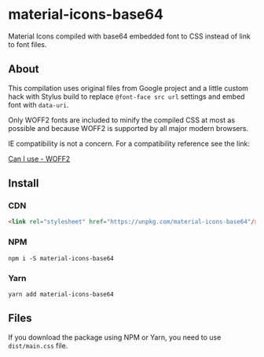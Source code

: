 # material-icons-base64

Material Icons compiled with base64 embedded font to CSS instead of link to font files.

## About

This compilation uses original files from Google project and a little custom hack with Stylus build to replace `@font-face src url` settings and embed font with `data-uri`.

Only WOFF2 fonts are included to minify the compiled CSS at most as possible and because WOFF2 is supported by all major modern browsers.

IE compatibility is not a concern. For a compatibility reference see the link:

[Can I use - WOFF2](http://caniuse.com/#search=woff2)

## Install

### CDN

```html
<link rel="stylesheet" href="https://unpkg.com/material-icons-base64"/>
```

### NPM

`npm i -S material-icons-base64`

### Yarn

`yarn add material-icons-base64`

## Files

If you download the package using NPM or Yarn, you need to use `dist/main.css` file.
